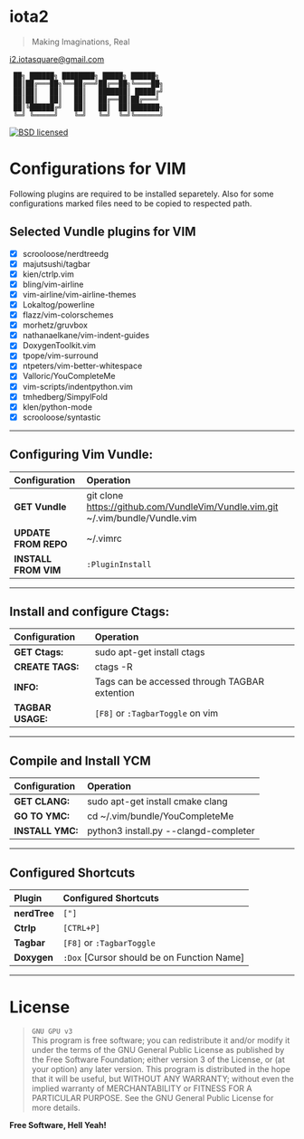 # iota2

> Making Imaginations, Real

<i2.iotasquare@gmail.com>

```
 ██╗ ██████╗ ████████╗ █████╗ ██████╗
 ██║██╔═══██╗╚══██╔══╝██╔══██╗╚════██╗
 ██║██║   ██║   ██║   ███████║ █████╔╝
 ██║██║   ██║   ██║   ██╔══██║██╔═══╝
 ██║╚██████╔╝   ██║   ██║  ██║███████╗
 ╚═╝ ╚═════╝    ╚═╝   ╚═╝  ╚═╝╚══════╝
```

[![BSD licensed](https://img.shields.io/badge/license-GPL3-blue.svg)](https://raw.githubusercontent.com/iota2/dev-setup/master/LICENSE)


# Configurations for VIM
Following plugins are required to be installed separetely.
Also for some configurations marked files need to be copied to respected path.

## Selected Vundle plugins for VIM
- [x] scrooloose/nerdtreedg
- [x] majutsushi/tagbar
- [x] kien/ctrlp.vim
- [x] bling/vim-airline
- [x] vim-airline/vim-airline-themes
- [x] Lokaltog/powerline
- [x] flazz/vim-colorschemes
- [x] morhetz/gruvbox
- [x] nathanaelkane/vim-indent-guides
- [x] DoxygenToolkit.vim
- [x] tpope/vim-surround
- [x] ntpeters/vim-better-whitespace
- [x] Valloric/YouCompleteMe
- [x] vim-scripts/indentpython.vim
- [x] tmhedberg/SimpylFold
- [x] klen/python-mode
- [x] scrooloose/syntastic
---


## Configuring Vim Vundle:
| __Configuration__     | __Operation__
| :----                 | :----
| **GET Vundle**        | git clone https://github.com/VundleVim/Vundle.vim.git ~/.vim/bundle/Vundle.vim
| **UPDATE FROM REPO**  | ~/.vimrc
| **INSTALL FROM VIM**  | `:PluginInstall`
---


## Install and configure Ctags:
| __Configuration__   | __Operation__
| :----               | :----
| **GET Ctags:**      | sudo apt-get install ctags
| **CREATE TAGS:**    | ctags -R
| **INFO:**           | Tags can be accessed through TAGBAR extention
| **TAGBAR USAGE:**   | `[F8]` or `:TagbarToggle` on vim
---

## Compile and Install YCM
| __Configuration__   | __Operation__
| :----               | :----
| **GET CLANG:**      | sudo apt-get install cmake clang
| **GO TO YMC:**      | cd ~/.vim/bundle/YouCompleteMe
| **INSTALL YMC:**    | python3 install.py --clangd-completer
---


## Configured Shortcuts
| __Plugin__    |   __Configured Shortcuts__
| :----         | :----
| **nerdTree**  | `["]`
| **Ctrlp**     | `[CTRL+P]`
| **Tagbar**    | `[F8]` or `:TagbarToggle`
| **Doxygen**   | `:Dox` [Cursor should be on Function Name]
---

# License
> `GNU GPU v3` <br>
> This program is free software; you can redistribute it and/or
> modify it under the terms of the GNU General Public License
> as published by the Free Software Foundation; either version 3
> of the License, or (at your option) any later version.
> This program is distributed in the hope that it will be useful,
> but WITHOUT ANY WARRANTY; without even the implied warranty of
> MERCHANTABILITY or FITNESS FOR A PARTICULAR PURPOSE.  See the
> GNU General Public License for more details.

**Free Software, Hell Yeah!**



